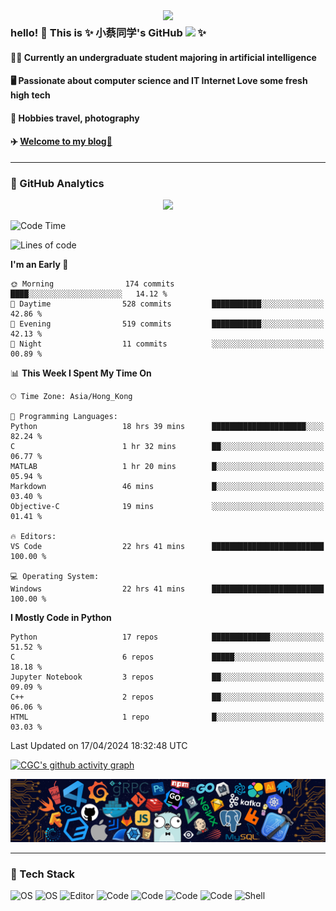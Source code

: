 <!-- <div align=center><img src="img/title2.png"></div> -->

<img align='right' src="https://media.giphy.com/media/v1.Y2lkPTc5MGI3NjExMjZ3bjB3YnhnZ3NhYnU3cXZkZWltdWc0dXQxbnIxNzNheDg3ZmI0eCZlcD12MV9pbnRlcm5hbF9naWZfYnlfaWQmY3Q9Zw/2z73e5pARxR03U7CB7/giphy.gif" width="260"> 

<h3> hello! 👋 This is ✨ 小蔡同学's GitHub <img src="https://media.giphy.com/media/du3J3cXyzhj75IOgvA/giphy.gif" width="25"> ✨ </h3>

#### 👨‍💻 Currently an undergraduate student majoring in artificial intelligence
#### 🖥️ Passionate about computer science and IT Internet Love some fresh high tech
#### 📸 Hobbies travel, photography
#### ✈️ [Welcome to my blog🔗](https://cgc12123.github.io/)
<!-- <img  src="https://media.giphy.com/media/FPbnShq1h1IS5FQyPD/giphy.gif" width="100"> -->

---

<!--
**CGC12123/CGC12123** is a  _special_  repository because its `README.md` (this file) appears on your GitHub profile.
Here are some ideas to get you started:
- 🔭 I’m currently working on ...
- 🌱 I’m currently learning ...
- 👯 I’m looking to collaborate on ...
- 🤔 I’m looking for help with ...
- 💬 Ask me about ...
- 📫 How to reach me: ...
- 😄 Pronouns: ...
- ⚡ Fun fact: ...
-->

<!-- ![CGC's Most used languages](https://github-readme-stats.vercel.app/api/top-langs?username=CGC12123&show_icons=true&count_private=true&theme=gotham) -->
### 🌟 GitHub Analytics

<!-- <div align=center><img src="https://metrics.lecoq.io/CGC12123?template=classic&languages=1&base=header%2C%20activity%2C%20community%2C%20repositories%2C%20metadata&base.indepth=false&base.hireable=false&base.skip=false&languages=false&languages.ignored=html%2C%20css%2C%20vhdl%2C%20javascript&languages.limit=8&languages.threshold=0%25&languages.other=false&languages.colors=github&languages.sections=most-used&languages.indepth=false&languages.analysis.timeout=15&languages.analysis.timeout.repositories=7.5&languages.categories=markup%2C%20programming&languages.recent.categories=markup%2C%20programming&languages.recent.load=300&languages.recent.days=14&config.timezone=Beijing"></div> -->

<center class="half">
<!--   <img src="./img/plane1.png" width=00/> -->
  <img src="[https://spotify-github-profile.vercel.app/api/view?uid=31k53kp6hgkbovg72427dya5av44&cover_image=true&theme=default&show_offline=false&background_color=121212](https://github-profile-trophy.vercel.app/?username=CGC12123)" width=200/>
<!--   <img src="./img/plane2.png" width=200/> -->
</center>

<!-- <img width="150" src="./img/plane1.png" />&emsp;&emsp;&emsp;&emsp;
<img src="[https://spotify-github-profile.vercel.app/api/view?uid=31k53kp6hgkbovg72427dya5av44&cover_image=true&theme=default&show_offline=false&background_color=121212](https://github-profile-trophy.vercel.app/?username=CGC12123)" />
&emsp;&emsp;&emsp;&emsp;
<img width="150" src="./img/plane2.png" /> -->
<!-- <div align="center"> <img src="https://github-profile-trophy.vercel.app/?username=CGC12123" /> </div> -->

<!-- 原来的state -->
<!-- ![CGC's GitHub stats](https://github-readme-stats.vercel.app/api?username=CGC12123&show_icons=true&theme=transparent) -->
<!-- ![CGC's Most used languages](https://github-readme-stats.vercel.app/api/top-langs/?username=CGC12123&layout=compact&hide_border=true&langs_count=10) -->
<!-- <div align="center"> <img src="https://activity-graph.herokuapp.com/graph?username=CGC12123&theme=xcode" /> </div> -->

<!--START_SECTION:waka-->
![Code Time](http://img.shields.io/badge/Code%20Time-446%20hrs%2011%20mins-blue)

![Lines of code](https://img.shields.io/badge/From%20Hello%20World%20I%27ve%20Written-10.3%20million%20lines%20of%20code-blue)

**I'm an Early 🐤** 

```text
🌞 Morning                174 commits         ████░░░░░░░░░░░░░░░░░░░░░   14.12 % 
🌆 Daytime                528 commits         ███████████░░░░░░░░░░░░░░   42.86 % 
🌃 Evening                519 commits         ███████████░░░░░░░░░░░░░░   42.13 % 
🌙 Night                  11 commits          ░░░░░░░░░░░░░░░░░░░░░░░░░   00.89 % 
```


📊 **This Week I Spent My Time On** 

```text
🕑︎ Time Zone: Asia/Hong_Kong

💬 Programming Languages: 
Python                   18 hrs 39 mins      █████████████████████░░░░   82.24 % 
C                        1 hr 32 mins        ██░░░░░░░░░░░░░░░░░░░░░░░   06.77 % 
MATLAB                   1 hr 20 mins        █░░░░░░░░░░░░░░░░░░░░░░░░   05.94 % 
Markdown                 46 mins             █░░░░░░░░░░░░░░░░░░░░░░░░   03.40 % 
Objective-C              19 mins             ░░░░░░░░░░░░░░░░░░░░░░░░░   01.41 % 

🔥 Editors: 
VS Code                  22 hrs 41 mins      █████████████████████████   100.00 % 

💻 Operating System: 
Windows                  22 hrs 41 mins      █████████████████████████   100.00 % 
```

**I Mostly Code in Python** 

```text
Python                   17 repos            █████████████░░░░░░░░░░░░   51.52 % 
C                        6 repos             █████░░░░░░░░░░░░░░░░░░░░   18.18 % 
Jupyter Notebook         3 repos             ██░░░░░░░░░░░░░░░░░░░░░░░   09.09 % 
C++                      2 repos             ██░░░░░░░░░░░░░░░░░░░░░░░   06.06 % 
HTML                     1 repo              █░░░░░░░░░░░░░░░░░░░░░░░░   03.03 % 
```




 Last Updated on 17/04/2024 18:32:48 UTC
<!--END_SECTION:waka-->

[![CGC's github activity graph](https://github-readme-activity-graph.vercel.app/graph?username=CGC12123&theme=xcode)](https://github.com/CGC12123/github-readme-activity-graph)

<div align="center"> <img src="./img/code.png" /> </div>

---

### 🔧 Tech Stack
<!-- ![OS](https://img.shields.io/badge/OS-LINUX-informational?style=flat&logo=img/svg/linux.svg&logoColor=white&color=2bbc8a) -->
![OS](https://img.shields.io/badge/OS-LINUX-informational?style=flat&logo=data:image/svg%2bxml;base64,"./img/svg/linux.svg"&color=f8c387)
![OS](https://img.shields.io/badge/OS-ROS-informational?style=flat&logo=data:image/svg%2bxml;base64,<BASE64_DATA>&color=64483d)
![Editor](https://img.shields.io/badge/Editor-Visual_Studio_Code-informational?style=flat&logo=data:image/svg%2bxml;base64,<BASE64_DATA>&color=7cabb1)
![Code](https://img.shields.io/badge/Code-Python-informational?style=flat&logo=data:image/svg%2bxml;base64,<BASE64_DATA>&color=66a9c9)
![Code](https://img.shields.io/badge/Code-C-informational?style=flat&logo=data:image/svg%2bxml;base64,<BASE64_DATA>&color=525288)
![Code](https://img.shields.io/badge/Code-C++-informational?style=flat&logo=data:image/svg%2bxml;base64,<BASE64_DATA>&color=66a9c9)
![Code](https://img.shields.io/badge/Code-Make-informational?style=flat&logo=data:image/svg%2bxml;base64,<BASE64_DATA>)
![Shell](https://img.shields.io/badge/Shell-Bash-informational?style=flat&logo=data:image/svg%2bxml;base64,<BASE64_DATA>&color=66c18c)
<!-- <span > <img src="https://img.shields.io/badge/-HTML5-E34F26?style=flat-square&logo=html5&logoColor=white" /> -->
